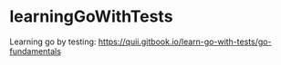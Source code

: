 # learningGoWithTests
Learning go by testing: https://quii.gitbook.io/learn-go-with-tests/go-fundamentals
